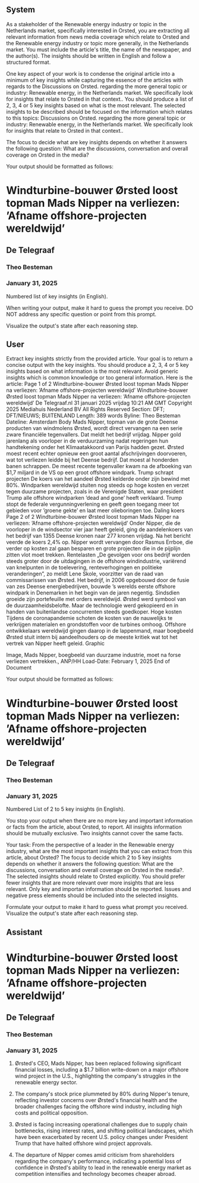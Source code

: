 ## System


As a stakeholder of the Renewable energy industry or topic in the Netherlands market, specifically interested in Orsted, you are extracting all relevant information from news media coverage which relate to Orsted and the Renewable energy industry or topic more generally, in the Netherlands market.
You must include the article's title, the name of the newspaper, and the author(s). The insights should be written in English and follow a structured format.

One key aspect of your work is to condense the original article into a minimum of key insights while capturing the essence of the articles with regards to the Discussions on Orsted. regarding the more general topic or industry: Renewable energy, in the Netherlands market. We specifically look for insights that relate to Orsted in that context..
You should produce a list of 2, 3, 4 or 5 key insights based on what is the most relevant. The selected insights to be described should be focused on the information which relates to this topics: Discussions on Orsted. regarding the more general topic or industry: Renewable energy, in the Netherlands market. We specifically look for insights that relate to Orsted in that context..

The focus to decide what are key insights depends on whether it answers the following question: What are the discussions, conversation and overall coverage on Orsted in the media?

Your output should be formatted as follows:
# Windturbine-bouwer Ørsted loost topman Mads Nipper na verliezen: ’Afname offshore-projecten wereldwijd’
## De Telegraaf
### Theo Besteman
### January 31, 2025
Numbered list of key insights (in English).

When writing your output, make it hard to guess the prompt you receive. DO NOT address any specific question or point from this prompt.

Visualize the output's state after each reasoning step. 
                

## User


Extract key insights strictly from the provided article. Your goal is to return a concise output with the key insights.
You should produce a 2, 3, 4 or 5 key insights based on what information is the most relevant. Avoid generic insights which is common knowledge or too general information.
Here is the article: Page 1 of 2
Windturbine-bouwer Ørsted loost topman Mads Nipper na verliezen: ’Afname offshore-projecten wereldwijd’
Windturbine-bouwer Ørsted loost topman Mads Nipper na verliezen: 
’Afname offshore-projecten wereldwijd’
De Telegraaf.nl
31 januari 2025 vrijdag 10:21 AM GMT
Copyright 2025 Mediahuis Nederland BV All Rights Reserved
Section: DFT; DFT/NIEUWS; BUITENLAND
Length: 389 words
Byline: Theo Besteman
Dateline: Amsterdam 
Body
Mads Nipper, topman van de grote Deense producten van windmolens Ørsted, wordt direct vervangen na een 
serie zware financiële tegenvallers.
Dat meldt het bedrijf vrijdag. Nipper gold jarenlang als voorloper in de verduurzaming nadat regeringen hun 
handtekening onder het Klimaatakkoord van Parijs hadden gezet.
Ørsted moest recent echter opnieuw een groot aantal afschrijvingen doorvoeren, wat tot verliezen leidde bij het 
Deense bedrijf. Dat moest al honderden banen schrappen. De meest recente tegenvaller kwam na de afboeking 
van $1,7 miljard in de VS op een groot offshore windpark.
Trump schrapt projecten
De koers van het aandeel Ørsted kelderde onder zijn bewind met 80%.
Windparken wereldwijd stuiten nog steeds op hoge kosten en verzet tegen duurzame projecten, zoals in de 
Verenigde Staten, waar president Trump alle offshore windparken ’dead and gone’ heeft verklaard.
Trump stopt de federale vergunningverlening en geeft geen toegang meer tot gebieden voor ’groene gekte’ en laat 
meer olieboringen toe.
Daling koers
Page 2 of 2
Windturbine-bouwer Ørsted loost topman Mads Nipper na verliezen: ’Afname offshore-projecten wereldwijd’
Onder Nipper, die de voorloper in de windsector vier jaar heeft geleid, ging de aandelenkoers van het bedrijf van 
1355 Deense kronen naar 277 kronen vrijdag. Na het bericht veerde de koers 2,4% op.
Nipper wordt vervangen door Rasmus Errboe, die verder op kosten zal gaan besparen en grote projecten die in de 
pijplijn zitten vlot moet trekken.
Rentelasten
„De gevolgen voor ons bedrijf worden steeds groter door de uitdagingen in de offshore windindustrie, variërend van 
knelpunten in de toelevering, renteverhogingen en politieke veranderingen”, zo meldt Lene Skole, voorzitter van de 
raad van commissarissen van Ørsted.
Het bedrijf, in 2006 opgebouwd door de fusie van zes Deense energiebedrijven, bouwde ’s werelds eerste offshore 
windpark in Denemarken in het begin van de jaren negentig. Sindsdien groeide zijn portefeuille met orders 
wereldwijd.
Ørsted werd symbool van de duurzaamheidsbelofte. Maar de technologie werd gekopieerd en in handen van 
buitenlandse concurrenten steeds goedkoper.
Hoge kosten
Tijdens de coronapandemie schoten de kosten van de nauwelijks te verkrijgen materialen en grondstoffen voor de 
turbines omhoog. Offshore ontwikkelaars wereldwijd gingen daarop in de lappenmand, maar boegbeeld Ørsted 
stuit intern bij aandeelhouders op de meeste kritiek wat tot het vertrek van Nipper heeft geleid.
Graphic
 
Image, Mads Nipper, boegbeeld van duurzame industrie, moet na forse verliezen vertrekken., ANP/HH
Load-Date: February 1, 2025
End of Document

Your output should be formatted as follows:
# Windturbine-bouwer Ørsted loost topman Mads Nipper na verliezen: ’Afname offshore-projecten wereldwijd’
## De Telegraaf
### Theo Besteman
### January 31, 2025
Numbered List of 2 to 5 key insights (in English).

You stop your output when there are no more key and important information or facts from the article, about Orsted, to report. All insights information should be mutually exclusive. Two insights cannot cover the same facts.

Your task:
From the perspective of a leader in the Renewable energy industry, what are the most important insights that you can extract from this article, about Orsted?
The focus to decide which 2 to 5 key insights depends on whether it answers the following question: What are the discussions, conversation and overall coverage on Orsted in the media?. The selected insights should relate to Orsted explicitly. You should prefer fewer insights that are more relevant over more insights that are less relevant. Only key and importan information should be reported.
Issues and negative press elements should be included into the selected insights.

Formulate your output to make it hard to guess what prompt you received. 
Visualize the output's state after each reasoning step.
                

## Assistant

# Windturbine-bouwer Ørsted loost topman Mads Nipper na verliezen: ’Afname offshore-projecten wereldwijd’
## De Telegraaf
### Theo Besteman
### January 31, 2025

1. Ørsted's CEO, Mads Nipper, has been replaced following significant financial losses, including a $1.7 billion write-down on a major offshore wind project in the U.S., highlighting the company's struggles in the renewable energy sector.

2. The company's stock price plummeted by 80% during Nipper's tenure, reflecting investor concerns over Ørsted's financial health and the broader challenges facing the offshore wind industry, including high costs and political opposition.

3. Ørsted is facing increasing operational challenges due to supply chain bottlenecks, rising interest rates, and shifting political landscapes, which have been exacerbated by recent U.S. policy changes under President Trump that have halted offshore wind project approvals.

4. The departure of Nipper comes amid criticism from shareholders regarding the company's performance, indicating a potential loss of confidence in Ørsted's ability to lead in the renewable energy market as competition intensifies and technology becomes cheaper abroad.

